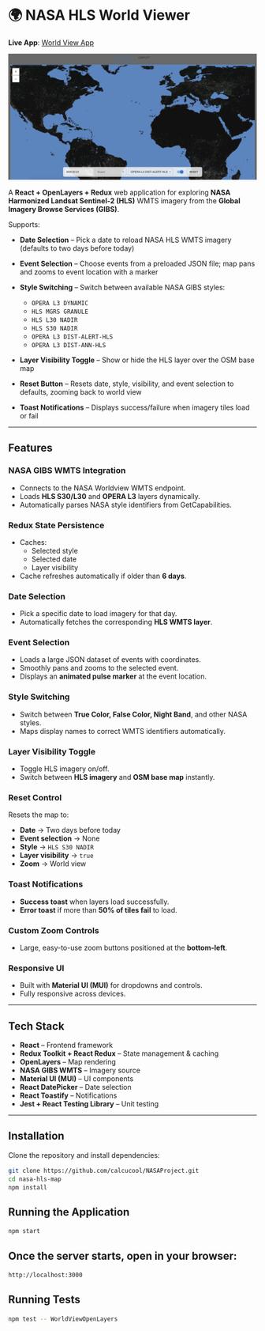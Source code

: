 
# 🌍 NASA HLS World Viewer

**Live App**: [World View App](https://heartfelt-jalebi-6947b2.netlify.app/)

![NASA HLS World Viewer](./nasaImg.png)

A **React + OpenLayers + Redux** web application for exploring **NASA Harmonized Landsat Sentinel‑2 (HLS)** WMTS imagery from the **Global Imagery Browse Services (GIBS)**.

Supports:

- **Date Selection** – Pick a date to reload NASA HLS WMTS imagery (defaults to two days before today)  

- **Event Selection** – Choose events from a preloaded JSON file; map pans and zooms to event location with a marker  

- **Style Switching** – Switch between available NASA GIBS styles:  
  - `OPERA L3 DYNAMIC`  
  - `HLS MGRS GRANULE`  
  - `HLS L30 NADIR`  
  - `HLS S30 NADIR`  
  - `OPERA L3 DIST-ALERT-HLS`  
  - `OPERA L3 DIST-ANN-HLS`  

- **Layer Visibility Toggle** – Show or hide the HLS layer over the OSM base map  

- **Reset Button** – Resets date, style, visibility, and event selection to defaults, zooming back to world view  

- **Toast Notifications** – Displays success/failure when imagery tiles load or fail  


---

## Features

### NASA GIBS WMTS Integration
- Connects to the NASA Worldview WMTS endpoint.
- Loads **HLS S30/L30** and **OPERA L3** layers dynamically.
- Automatically parses NASA style identifiers from GetCapabilities.

### Redux State Persistence
- Caches:
  - Selected style
  - Selected date
  - Layer visibility  
- Cache refreshes automatically if older than **6 days**.

### Date Selection
- Pick a specific date to load imagery for that day.
- Automatically fetches the corresponding **HLS WMTS layer**.

### Event Selection
- Loads a large JSON dataset of events with coordinates.
- Smoothly pans and zooms to the selected event.
- Displays an **animated pulse marker** at the event location.

### Style Switching
- Switch between **True Color, False Color, Night Band**, and other NASA styles.
- Maps display names to correct WMTS identifiers automatically.

### Layer Visibility Toggle
- Toggle HLS imagery on/off.
- Switch between **HLS imagery** and **OSM base map** instantly.

### Reset Control
Resets the map to:
- **Date** → Two days before today  
- **Event selection** → None  
- **Style** → `HLS S30 NADIR`  
- **Layer visibility** → `true`  
- **Zoom** → World view  

### Toast Notifications
- **Success toast** when layers load successfully.
- **Error toast** if more than **50% of tiles fail** to load.

### Custom Zoom Controls
- Large, easy-to-use zoom buttons positioned at the **bottom-left**.

### Responsive UI
- Built with **Material UI (MUI)** for dropdowns and controls.
- Fully responsive across devices.

---

## Tech Stack

- **React** – Frontend framework  
- **Redux Toolkit + React Redux** – State management & caching  
- **OpenLayers** – Map rendering  
- **NASA GIBS WMTS** – Imagery source  
- **Material UI (MUI)** – UI components  
- **React DatePicker** – Date selection  
- **React Toastify** – Notifications  
- **Jest + React Testing Library** – Unit testing  

---

## Installation

Clone the repository and install dependencies:

```bash
git clone https://github.com/calcucool/NASAProject.git
cd nasa-hls-map
npm install
```

## Running the Application

```bash
npm start
```

## Once the server starts, open in your browser:

```bash
http://localhost:3000
```

## Running Tests
```bash
npm test -- WorldViewOpenLayers
```
